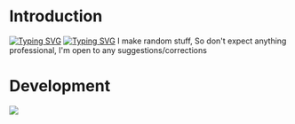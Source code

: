 # Introduction
[![Typing SVG](https://readme-typing-svg.demolab.com?font=Fira+Code&pause=1000&color=F7F7F7&random=false&width=435&lines=Hey%2C+I'm+a+C%2CRust+and+Python+%22Dev%22;Still+looking+for+a+new+hyperfixation)](https://git.io/typing-svg)
[![Typing SVG](https://readme-typing-svg.demolab.com?font=Fira+Code&pause=1000&color=F7F7F7&random=false&width=435&lines=Focused+on+CyberSec+related+stuff)](https://git.io/typing-svg)
I make random stuff, So don't expect anything professional, I'm open to any suggestions/corrections
# Development
[![](https://skillicons.dev/icons?i=c,rust,bash,python,neovim,debian)](https://skilicons.dev)
